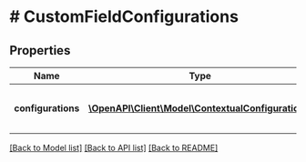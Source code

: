 # # CustomFieldConfigurations

## Properties

Name | Type | Description | Notes
------------ | ------------- | ------------- | -------------
**configurations** | [**\OpenAPI\Client\Model\ContextualConfiguration[]**](ContextualConfiguration.md) | The list of custom field configuration details. |

[[Back to Model list]](../../README.md#models) [[Back to API list]](../../README.md#endpoints) [[Back to README]](../../README.md)
